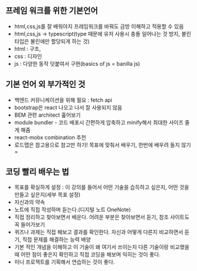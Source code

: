 ## 프레임 워크를 위한 기본언어

- html,css,js를 잘 배워야지 프레임워크를 바꿔도 금방 이해하고 적용할 수 있음
- html,css,js -> typescript(type 때문에 유저 사용시 충돌 일어나는 것 방지, 불린 타입은 불린에만 할당되게 하는 것)
- html : 구조,
- css : 디자인
- js : 다양한 동작 덧붙여서 구현(basics of js = banilla js)

## 기본 언어 외 부가적인 것

- 백엔드 커뮤니케이션을 위해 필요 : fetch api
- bootstrap은 react 나오고 나서 잘 사용되지 않음
- BEM 관련 architect 훑어보기
- module bundler - 코드 배포시 간편하게 압축하고 minify해서 최대한 사이즈 줄게 해줌
- react-mobx combination 추천
- 로드맵은 참고용으로 참고만 하기! 목표에 맞춰서 배우기, 한번에 배우려 들지 않기=

## 코딩 빨리 배우는 법

- 목표를 확실하게 설정 : 이 강의를 들어서 어떤 기술을 습득하고 싶은지, 어떤 것을 만들고 싶은지(세부 목표 설정)
- 자신과의 약속
- 노트에 직접 작성하며 듣는다.(디지털 노트 OneNote)
- 직접 정리하고 찾아보면서 배운다. 어려운 부분은 찾아보면서 듣기, 참조 사이트도 꼭 들어가보기
- 퀴즈나 과제는 직접 해보고 결과를 확인한다. 자신과 어떻게 다른지 비교하면서 듣기, 직접 문제를 해결하는 능력 배양
- 기본 적인 개념을 이해하고 이 기술이 왜 여기서 쓰이는지 다른 기술이랑 비교했을 때 어떤 점이 좋은지 확인하고 직접 코딩을 해보며 익히는 것이 좋다.
- 미니 프로젝트를 기획해서 연습하는 것이 좋다.

